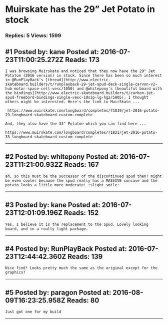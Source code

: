 # Muirskate has the 29&rdquo; Jet Potato in stock

### Replies: 5 Views: 1599

## \#1 Posted by: kane Posted at: 2016-07-23T11:00:25.272Z Reads: 173

```
I was browsing Muirskate and noticed that they now have the 29" Jet Potatoe (2016 version) in stock. Since there has been so much interest in @RunPlayBack's [thread](http://www.electric-skateboard.builders/t/runplayback-29-jet-spud-deck-single-carvon-v2-hub-motor-space-cell-vesc/1050) and @whitepony's [beautiful board with the bindings](http://www.electric-skateboard.builders/t/carbon-jet-spud-freebord-bindings-single-vesc-10s3p-lg-hg2/5805), I thought others might be interested. Here's the link to MuirSkate ...

 https://www.muirskate.com/longboard/completes/71819/jet-2016-potato-29-longboard-skateboard-custom-complete

And, they also have the 33" Potatoe which you can find here ...

https://www.muirskate.com/longboard/completes/71821/jet-2016-potato-33-longboard-skateboard-custom-complete
```

---
## \#2 Posted by: whitepony Posted at: 2016-07-23T11:21:00.932Z Reads: 167

```
ah, so this must be the successor of the discontinued spud then? might be even cooler because the spud really has a MASSIVE concave and the potato looks a little more moderate! :slight_smile:
```

---
## \#3 Posted by: kane Posted at: 2016-07-23T12:01:09.196Z Reads: 152

```
Yes, I believe it is the replacement to the Spud. Lovely looking board, and in a really tight package.
```

---
## \#4 Posted by: RunPlayBack Posted at: 2016-07-23T12:44:42.360Z Reads: 139

```
Nice find! Looks pretty much the same as the original except for the graphics?
```

---
## \#5 Posted by: paragon Posted at: 2016-08-09T16:23:25.958Z Reads: 80

```
Just got one for my build
```

---
